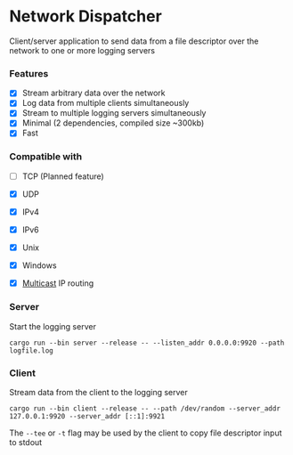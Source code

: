 # Network Dispatcher
Client/server application to send data from a file descriptor over the network to one or more logging servers

### Features
- [X] Stream arbitrary data over the network
- [X] Log data from multiple clients simultaneously
- [X] Stream to multiple logging servers simultaneously
- [X] Minimal (2 dependencies, compiled size ~300kb)
- [X] Fast

### Compatible with
- [ ] TCP (Planned feature)
- [X] UDP
- [X] IPv4
- [X] IPv6
- [X] Unix
- [X] Windows
- [X] [Multicast](https://en.wikipedia.org/wiki/Multicast) IP routing



### Server

Start the logging server
```
cargo run --bin server --release -- --listen_addr 0.0.0.0:9920 --path logfile.log
```

### Client

Stream data from the client to the logging server

```
cargo run --bin client --release -- --path /dev/random --server_addr 127.0.0.1:9920 --server_addr [::1]:9921
```


The `--tee` or `-t` flag may be used by the client to copy file descriptor input to stdout
